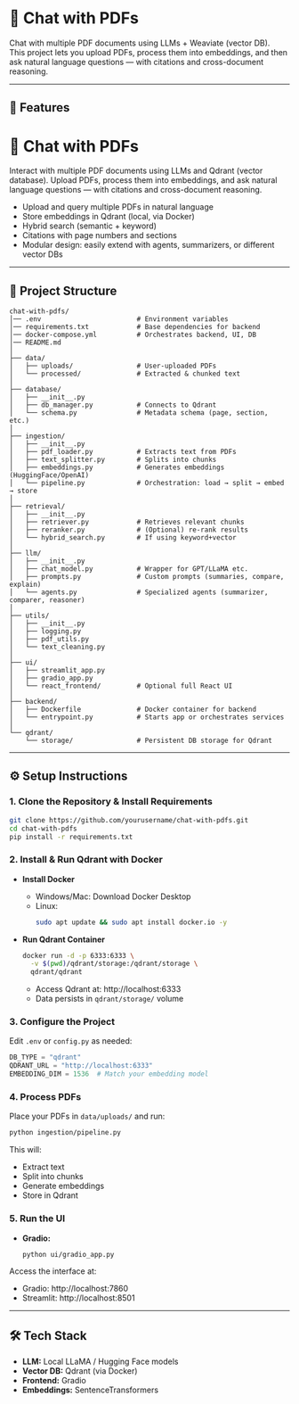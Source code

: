 # 📘 Chat with PDFs

Chat with multiple PDF documents using LLMs + Weaviate (vector DB).  
This project lets you upload PDFs, process them into embeddings, and then ask natural language questions — with citations and cross-document reasoning.

---

## 🚀 Features

<h1>📘 Chat with PDFs</h1>

Interact with multiple PDF documents using LLMs and Qdrant (vector database). Upload PDFs, process them into embeddings, and ask natural language questions — with citations and cross-document reasoning.


- Upload and query multiple PDFs in natural language
- Store embeddings in Qdrant (local, via Docker)
- Hybrid search (semantic + keyword)
- Citations with page numbers and sections
- Modular design: easily extend with agents, summarizers, or different vector DBs

---

## 📂 Project Structure

```
chat-with-pdfs/
│── .env                        # Environment variables
│── requirements.txt            # Base dependencies for backend
│── docker-compose.yml          # Orchestrates backend, UI, DB
│── README.md
│
├── data/
│   ├── uploads/                # User-uploaded PDFs
│   └── processed/              # Extracted & chunked text
│
├── database/
│   ├── __init__.py
│   ├── db_manager.py           # Connects to Qdrant
│   └── schema.py               # Metadata schema (page, section, etc.)
│
├── ingestion/
│   ├── __init__.py
│   ├── pdf_loader.py           # Extracts text from PDFs
│   ├── text_splitter.py        # Splits into chunks
│   ├── embeddings.py           # Generates embeddings (HuggingFace/OpenAI)
│   └── pipeline.py             # Orchestration: load → split → embed → store
│
├── retrieval/
│   ├── __init__.py
│   ├── retriever.py            # Retrieves relevant chunks
│   ├── reranker.py             # (Optional) re-rank results
│   └── hybrid_search.py        # If using keyword+vector
│
├── llm/
│   ├── __init__.py
│   ├── chat_model.py           # Wrapper for GPT/LLaMA etc.
│   ├── prompts.py              # Custom prompts (summaries, compare, explain)
│   └── agents.py               # Specialized agents (summarizer, comparer, reasoner)
│
├── utils/
│   ├── __init__.py
│   ├── logging.py
│   ├── pdf_utils.py
│   └── text_cleaning.py
│
├── ui/
│   ├── streamlit_app.py
│   ├── gradio_app.py
│   └── react_frontend/         # Optional full React UI
│
├── backend/
│   ├── Dockerfile              # Docker container for backend
│   └── entrypoint.py           # Starts app or orchestrates services
│
└── qdrant/
    └── storage/                # Persistent DB storage for Qdrant
```

---

## ⚙️ Setup Instructions

### 1. Clone the Repository & Install Requirements

```bash
git clone https://github.com/yourusername/chat-with-pdfs.git
cd chat-with-pdfs
pip install -r requirements.txt
```

### 2. Install & Run Qdrant with Docker

- **Install Docker**
  - Windows/Mac: Download Docker Desktop
  - Linux:
    ```bash
    sudo apt update && sudo apt install docker.io -y
    ```

- **Run Qdrant Container**
  ```bash
  docker run -d -p 6333:6333 \
    -v $(pwd)/qdrant/storage:/qdrant/storage \
    qdrant/qdrant
  ```
  - Access Qdrant at: http://localhost:6333
  - Data persists in `qdrant/storage/` volume

### 3. Configure the Project

Edit `.env` or `config.py` as needed:

```python
DB_TYPE = "qdrant"
QDRANT_URL = "http://localhost:6333"
EMBEDDING_DIM = 1536  # Match your embedding model
```

### 4. Process PDFs

Place your PDFs in `data/uploads/` and run:

```bash
python ingestion/pipeline.py
```

This will:
- Extract text
- Split into chunks
- Generate embeddings
- Store in Qdrant

### 5. Run the UI

- **Gradio:**
  ```bash
  python ui/gradio_app.py
  ```

Access the interface at:
- Gradio: http://localhost:7860
- Streamlit: http://localhost:8501

---

## 🛠 Tech Stack

- **LLM:** Local LLaMA / Hugging Face models
- **Vector DB:** Qdrant (via Docker)
- **Frontend:** Gradio 
- **Embeddings:** SentenceTransformers 
